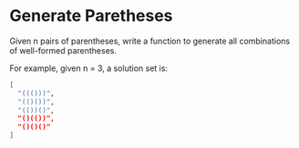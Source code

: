 # Generate Paretheses

Given n pairs of parentheses, write a function to generate all combinations of well-formed parentheses.

For example, given n = 3, a solution set is:

```bash
[
  "((()))",
  "(()())",
  "(())()",
  "()(())",
  "()()()"
]
```

